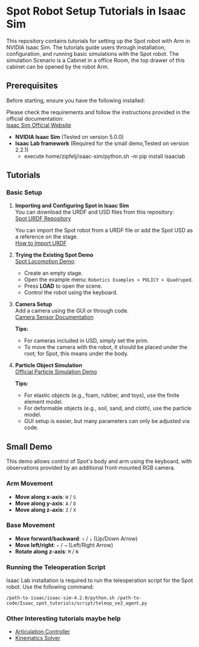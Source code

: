 # Spot Robot Setup Tutorials in Isaac Sim

This repository contains tutorials for setting up the Spot robot with Arm in NVIDIA Isaac Sim. The tutorials guide users through installation, configuration, and running basic simulations with the Spot robot.
The simulation Scenario is a Cabinet in a office Room, the top drawer of this cabinet can be opened by the robot Arm.

## Prerequisites

Before starting, ensure you have the following installed:

Please check the requirements and follow the instructions provided in the official documentation:\
[Isaac Sim Official Website](https://docs.isaacsim.omniverse.nvidia.com/latest/installation)

- **NVIDIA Isaac Sim** (Tested on version 5.0.0) 
- **Isaac Lab framework** (Required for the small demo,Tested on version 2.2.1)
   - execute home/zipfelj/isaac-sim/python.sh -m pip install isaaclab

## Tutorials

### Basic Setup

1. **Importing and Configuring Spot in Isaac Sim**\
   You can download the URDF and USD files from this repository:\
   [Spot URDF Repository](https://github.com/carolzyy/urdf_spot)

   You can import the Spot robot from a URDF file or add the Spot USD as a reference on the stage.\
   [How to Import URDF](https://docs.isaacsim.omniverse.nvidia.com/latest/robot_setup/import_urdf.html)

2. **Trying the Existing Spot Demo**\
   [Spot Locomotion Demo](https://docs.isaacsim.omniverse.nvidia.com/latest/robot_simulation/ext_isaacsim_robot_policy_example.html):

   - Create an empty stage.
   - Open the example menu: `Robotics Examples > POLICY > Quadruped`.
   - Press **LOAD** to open the scene.
   - Control the robot using the keyboard.

3. **Camera Setup**\
   Add a camera using the GUI or through code.\
   [Camera Sensor Documentation](https://docs.isaacsim.omniverse.nvidia.com/4.2.0/features/sensors_simulation/isaac_sim_sensors_camera.html)

   **Tips:**

   - For cameras included in USD, simply set the prim.
   - To move the camera with the robot, it should be placed under the root; for Spot, this means under the body.

4. **Particle Object Simulation**\
   [Official Particle Simulation Demo](https://docs.omniverse.nvidia.com/extensions/latest/ext_physics/physics-particles.html)

   **Tips:**

   - For elastic objects (e.g., foam, rubber, and toys), use the finite element model.
   - For deformable objects (e.g., soil, sand, and cloth), use the particle model.
   - GUI setup is easier, but many parameters can only be adjusted via code.

## Small Demo

This demo allows control of Spot's body and arm using the keyboard, with observations provided by an additional front-mounted RGB camera.

### Arm Movement

- **Move along x-axis**: `W` / `S`
- **Move along y-axis**: `A` / `D`
- **Move along z-axis**: `Z` / `X`

### Base Movement

- **Move forward/backward**: `↑` / `↓` (Up/Down Arrow)
- **Move left/right**: `←` / `→` (Left/Right Arrow)
- **Rotate along z-axis**: `M` / `N`

### Running the Teleoperation Script

Isaac Lab installation is required to run the teleoperation script for the Spot robot. Use the following command:

```
/path-to-isaac/isaac-sim-4.2.0/python.sh /path-to-code/Isaac_spot_tutorials/script/teleop_se3_agent.py
```

### Other Interesting tutorials maybe help
- [Articulation Controller](https://docs.isaacsim.omniverse.nvidia.com/latest/robot_simulation/articulation_controller.html)
- [Kinematics Solver](https://docs.isaacsim.omniverse.nvidia.com/latest/manipulators/manipulators_lula_kinematics.html)


